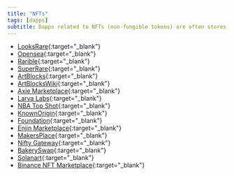 ```yaml
---
title: "NFTs"
tags: [dapps]
subtitle: Dapps related to NFTs (non-fungible tokens) are often stores, games or other types of apps that leverage the power of non-fungible tokens to represent art, collectibles or other unique digital goods.
---
```


- [LooksRare](https://looksrare.org/){:target="_blank"}
- [Opensea](https://Opensea.io){:target="_blank"}
- [Rarible](https://rarible.com){:target="_blank"}
- [SuperRare](https://superrare.com/){:target="_blank"}
- [ArtBlocks](https://www.artblocks.io/){:target="_blank"}
- [ArtBlocksWiki](https://artblocks.wiki/){:target="_blank"}
- [Axie Marketplace](https://marketplace.axieinfinity.com/){:target="_blank"}
- [Larva Labs](https://www.larvalabs.com/){:target="_blank"}
- [NBA Top Shot](https://nbatopshot.com/){:target="_blank"}
- [KnownOrigin](https://knownorigin.io/){:target="_blank"}
- [Foundation](https://foundation.app/){:target="_blank"}
- [Enjin Marketplace](https://enjin.io/products/marketplace){:target="_blank"}
- [MakersPlace](https://makersplace.com/){:target="_blank"}
- [Nifty Gateway](https://niftygateway.com/){:target="_blank"}
- [BakerySwap](https://www.bakeryswap.org/){:target="_blank"}
- [Solanart](https://solanart.io/){:target="_blank"}
- [Binance NFT Marketplace](https://www.binance.com/en/nft/home){:target="_blank"}



